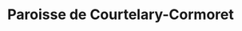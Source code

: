 ---
title: Paroisse de Courtelary-Cormoret
name: Courtelary-Cormoret
site: https://www.referguel.ch/paroisses/courtelary-cormoret/
territoire:
- Cormoret
- Courtelary
NPA:
- 2608
- 2612
region: Erguël
---